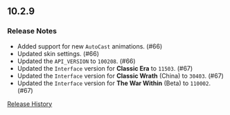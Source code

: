 ## 10.2.9

### Release Notes

- Added support for new `AutoCast` animations. (#66)
- Updated skin settings. (#66)
- Updated the `API_VERSION` to `100208`. (#66)
- Updated the `Interface` version for **Classic Era** to `11503`. (#67)
- Updated the `Interface` version for **Classic Wrath** (China) to `30403`. (#67)
- Updated the `Interface` version for **The War Within** (Beta) to `110002`. (#67)

[Release History](https://github.com/SFX-WoW/Masque_Caith/wiki/History)
